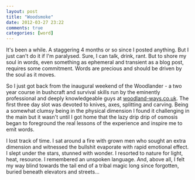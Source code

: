 ```yaml
---
layout: post
title: "Woodsmoke"
date: 2012-03-27 23:22
comments: true
categories: [word]
---
```


It's been a while. A staggering 4 months or so since I posted anything. But I just can't do it if I'm paralysed. Sure, I can talk, drink,
rant. But to shore my soul in words, even something as ephemeral and transient as a blog post, requires some commitment. Words are precious
and should be driven by the soul as it moves.

So I just got back from the inaugural weekend of the Woodlander - a two year course in bushcraft and survival skills run by the
eminently professional and deeply knowledgeable guys at [woodland-ways.co.uk](http://woodland-ways.co.uk). The first three day slot
was devoted to knives, axes, splitting and carving. Being a somewhat clumsy being in the physical dimension I found it challenging in 
the main but it wasn't until I got home that the lazy drip drip of osmosis began to foreground the real lessons of the experience and 
inspire me to emit words.

I lost track of time. I sat around a fire with grown men who sought an extra dimension and witnessed the bullshit evaporate with rapid
emotional effect. I slept under the stars, stunned with wonder. I resorted to nature for light, heat, resource. I remembered an unspoken
language. And, above all, I felt my way blind towards the tail end of a tribal magic long since forgotten, buried beneath elevators and 
streets...
